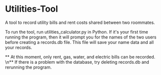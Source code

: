 # Utilities-Tool
A tool to record utility bills and rent costs shared between two roommates.

To run the tool, run utilities_calculator.py in Python.
If it's your first time running the program, then it will prompt you for the names of the two users before creating a records.db file.
This file will save your name data and all your records.

** At this moment, only rent, gas, water, and electric bills can be recorded.
\n** If there is a problem with the database, try deleting records.db and rerunning the program.
